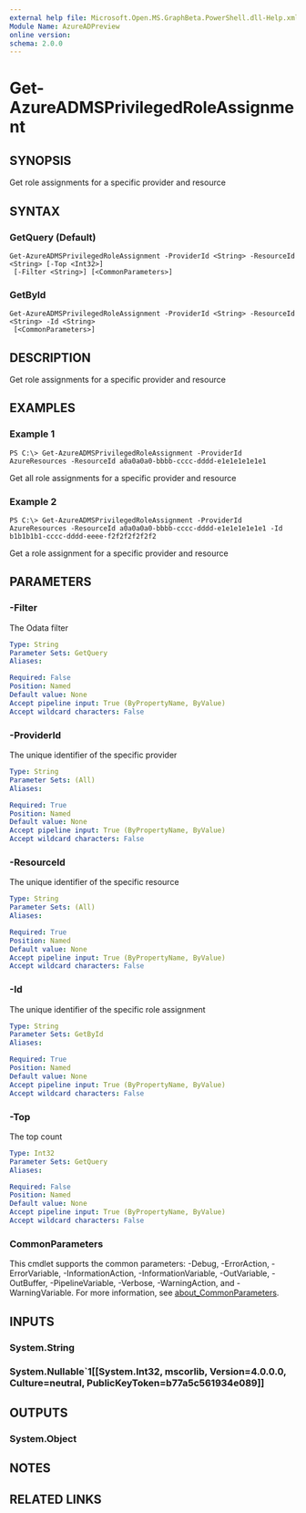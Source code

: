 ```yaml
---
external help file: Microsoft.Open.MS.GraphBeta.PowerShell.dll-Help.xml
Module Name: AzureADPreview
online version:
schema: 2.0.0
---
```


# Get-AzureADMSPrivilegedRoleAssignment

## SYNOPSIS
Get role assignments for a specific provider and resource

## SYNTAX

### GetQuery (Default)
```
Get-AzureADMSPrivilegedRoleAssignment -ProviderId <String> -ResourceId <String> [-Top <Int32>]
 [-Filter <String>] [<CommonParameters>]
```

### GetById
```
Get-AzureADMSPrivilegedRoleAssignment -ProviderId <String> -ResourceId <String> -Id <String>
 [<CommonParameters>]
```

## DESCRIPTION
Get role assignments for a specific provider and resource

## EXAMPLES

### Example 1
```
PS C:\> Get-AzureADMSPrivilegedRoleAssignment -ProviderId AzureResources -ResourceId a0a0a0a0-bbbb-cccc-dddd-e1e1e1e1e1e1
```

Get all role assignments for a specific provider and resource

### Example 2
```
PS C:\> Get-AzureADMSPrivilegedRoleAssignment -ProviderId AzureResources -ResourceId a0a0a0a0-bbbb-cccc-dddd-e1e1e1e1e1e1 -Id b1b1b1b1-cccc-dddd-eeee-f2f2f2f2f2f2
```

Get a role assignment for a specific provider and resource

## PARAMETERS

### -Filter
The Odata filter

```yaml
Type: String
Parameter Sets: GetQuery
Aliases:

Required: False
Position: Named
Default value: None
Accept pipeline input: True (ByPropertyName, ByValue)
Accept wildcard characters: False
```

### -ProviderId
The unique identifier of the specific provider

```yaml
Type: String
Parameter Sets: (All)
Aliases:

Required: True
Position: Named
Default value: None
Accept pipeline input: True (ByPropertyName, ByValue)
Accept wildcard characters: False
```

### -ResourceId
The unique identifier of the specific resource

```yaml
Type: String
Parameter Sets: (All)
Aliases:

Required: True
Position: Named
Default value: None
Accept pipeline input: True (ByPropertyName, ByValue)
Accept wildcard characters: False
```

### -Id
The unique identifier of the specific role assignment

```yaml
Type: String
Parameter Sets: GetById
Aliases:

Required: True
Position: Named
Default value: None
Accept pipeline input: True (ByPropertyName, ByValue)
Accept wildcard characters: False
```

### -Top
The top count

```yaml
Type: Int32
Parameter Sets: GetQuery
Aliases:

Required: False
Position: Named
Default value: None
Accept pipeline input: True (ByPropertyName, ByValue)
Accept wildcard characters: False
```

### CommonParameters
This cmdlet supports the common parameters: -Debug, -ErrorAction, -ErrorVariable, -InformationAction, -InformationVariable, -OutVariable, -OutBuffer, -PipelineVariable, -Verbose, -WarningAction, and -WarningVariable. For more information, see [about_CommonParameters](http://go.microsoft.com/fwlink/?LinkID=113216).

## INPUTS

### System.String
### System.Nullable`1[[System.Int32, mscorlib, Version=4.0.0.0, Culture=neutral, PublicKeyToken=b77a5c561934e089]]
## OUTPUTS

### System.Object
## NOTES

## RELATED LINKS
